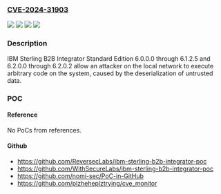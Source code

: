 ### [CVE-2024-31903](https://cve.mitre.org/cgi-bin/cvename.cgi?name=CVE-2024-31903)
![](https://img.shields.io/static/v1?label=Product&message=Sterling%20B2B%20Integrator%20Standard%20Edition&color=blue)
![](https://img.shields.io/static/v1?label=Version&message=6.0.0.0%20&color=brightgreen)
![](https://img.shields.io/static/v1?label=Version&message=6.2.0.0%20&color=brightgreen)
![](https://img.shields.io/static/v1?label=Vulnerability&message=CWE-502%20Deserialization%20of%20Untrusted%20Data&color=brightgreen)

### Description

IBM Sterling B2B Integrator Standard Edition 6.0.0.0 through 6.1.2.5 and 6.2.0.0 through 6.2.0.2 allow an attacker on the local network to execute arbitrary code on the system, caused by the deserialization of untrusted data.

### POC

#### Reference
No PoCs from references.

#### Github
- https://github.com/ReversecLabs/ibm-sterling-b2b-integrator-poc
- https://github.com/WithSecureLabs/ibm-sterling-b2b-integrator-poc
- https://github.com/nomi-sec/PoC-in-GitHub
- https://github.com/plzheheplztrying/cve_monitor

